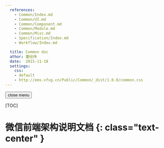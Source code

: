 ```yaml
---
  references:
    - Common/Index.md
    - Common/UI.md
    - Common/Component.md
    - Common/Module.md
    - Common/Misc.md
    - Specification/Index.md
    - Workflow/Index.md

  title: Common doc
  athor: 董经伟
  date:  2015-11-18
  settings:
    css:
    - default
    - http://ems.xfxg.cn/Public/Common/_dist/1.0.0/common.css
---
```


<!-- Custom element -->
<script>
  var ModalDemoProto = Object.create(HTMLElement.prototype);
  ModalDemoProto.createdCallback = function () {
    this.className = "modal fade scrollable";
    this.dataset.dismiss = "#" + this.id;
    var dialog = document.createElement("div");
    var demo = document.createElement("div");
    dialog.className = "modal-dialog modal-content";
    demo.className = "demo";
    var that = this;
    window.setTimeout(function () {
      [].slice.call(that.children).forEach(function (child) {
        demo.appendChild(child);
      });
      dialog.appendChild(demo);
      that.appendChild(dialog);
    });
  };
  document.registerElement("modal-demo", {
    prototype: ModalDemoProto,
    extends: "div"
  });
</script>

<script defer src="http://ems.xfxg.cn/Public/Common/_doc/scrollSpy.js"></script>
<script defer src="http://ems.xfxg.cn/Public/Common/_dist/1.0.0/common.js"></script>


<button class="btn btn-flat btn-sm btn-menu" type="button"
        onclick="document.body.classList.toggle('show-toc');
        this.innerHTML='open menu'===this.innerHTML?'close menu':'open menu'">close menu</button>






[TOC]


# 微信前端架构说明文档 {: class="text-center" }


<br><br>






<script>
  document.body.classList.add("show-toc");
  document.getElementsByClassName("toc")[0].onmousewheel = function (event) {
    var willScrollTop = this.scrollTop + event.deltaY;
    var maxScrollTop = this.scrollHeight - this.clientHeight;
    if (0 >= willScrollTop) {
      event.preventDefault();
      this.scrollTop = 0;
    }
    if (maxScrollTop <= willScrollTop) {
      event.preventDefault();
      this.scrollTop = maxScrollTop;
    }
  }
</script>
